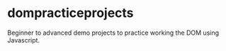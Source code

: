# dompracticeprojects
Beginner to advanced demo projects to practice working the DOM using Javascript.
